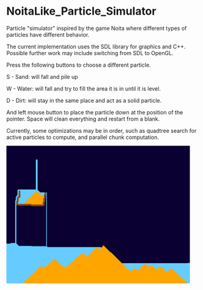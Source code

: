 # NoitaLike_Particle_Simulator

Particle "simulator" inspired by the game Noita where different types of particles have different behavior.

The current implementation uses the SDL library for graphics and C++. Possible further work may include switching from SDL to OpenGL.

Press the following buttons to choose a different particle.

S - Sand: will fall and pile up

W - Water: will fall and try to fill the area it is in until it is level.

D - Dirt: will stay in the same place and act as a solid particle.

And left mouse button to place the particle down at the position of the pointer. Space will clean everything and restart from a blank.

Currently, some optimizations may be in order, such as quadtree search for active particles to compute, and parallel chunk computation.

<img src=noita_example.png style="width:480px;height:360px;">




